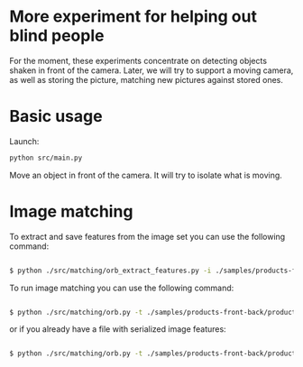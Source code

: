 # More experiment for helping out blind people

For the moment, these experiments concentrate on detecting objects shaken in
front of the camera. Later, we will try to support a moving camera, as well
as storing the picture, matching new pictures against stored ones.

# Basic usage

Launch:

```sh
python src/main.py
```

Move an object in front of the camera. It will try to isolate what is moving.

# Image matching

To extract and save features from the image set you can use the following command:
```bash

$ python ./src/matching/orb_extract_features.py -i ./samples/products-front-back -o ./features.json [--n-features=2000] [--verbose]

```

To run image matching you can use the following command:
```bash

$ python ./src/matching/orb.py -t ./samples/products-front-back/product-1-front.jpg -i ./samples/products-front-back [--n-features=2000] [--ratio-test-k=0.75] [--n-matches=3] [--verbose]

```

or if you already have a file with serialized image features:
```bash

$ python ./src/matching/orb.py -t ./samples/products-front-back/product-1-front.jpg -d ./features.json [--n-features=2000] [--ratio-test-k=0.75] [--n-matches=3] [--verbose]

```
